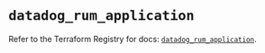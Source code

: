 # `datadog_rum_application`

Refer to the Terraform Registry for docs: [`datadog_rum_application`](https://registry.terraform.io/providers/datadog/datadog/3.61.0/docs/resources/rum_application).

